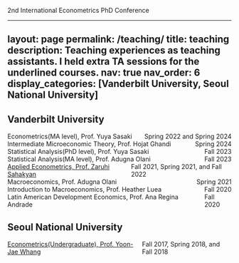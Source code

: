 2nd International Econometrics PhD Conference

---
layout: page
permalink: /teaching/
title: teaching
description: Teaching experiences as teaching assistants. I held extra TA sessions for the underlined courses.
nav: true
nav_order: 6
display_categories: [Vanderbilt University, Seoul National University]
---
<div class="projects">
<h2 class="category"> Vanderbilt University </h2>
<div style="display: flex; justify-content: space-between;">
  <div>
    Econometrics(MA level), Prof. Yuya Sasaki
  </div>
  <div>
    Spring 2022 and Spring 2024
  </div></div>
  <div style="display: flex; justify-content: space-between;">
  <div>
    Intermediate Microeconomic Theory, Prof. Hojat Ghandi
  </div>
  <div>
    Spring 2024
  </div></div>
<div style="display: flex; justify-content: space-between;">
  <div>
    Statistical Analysis(PhD level), Prof. Yuya Sasaki
  </div>
  <div>
    Fall 2023
  </div></div>
<div style="display: flex; justify-content: space-between;">
  <div>
    Statistical Analysis(MA level), Prof. Adugna Olani
  </div>
  <div>
    Fall 2023
  </div></div>
<div style="display: flex; justify-content: space-between;">
  <div>
    <u>Applied Econometrics, Prof. Zaruhi Sahakyan</u>
  </div>
  <div>
    Fall 2021, Spring 2021, and Fall 2022
  </div></div>
<div style="display: flex; justify-content: space-between;">
  <div>
    Macroeconomics, Prof. Adugna Olani
  </div>
  <div>
    Spring 2021
  </div></div>
<div style="display: flex; justify-content: space-between;">
  <div>
    Introduction to Macroeconomics, Prof. Heather Luea
  </div>
  <div>
    Fall 2020
  </div></div>
<div style="display: flex; justify-content: space-between;">
  <div>
    Latin American Development Economics, Prof. Ana Regina Andrade
  </div>
  <div>
    Fall 2020
  </div></div>

<h2 class="category"> Seoul National University </h2>
<div style="display: flex; justify-content: space-between;">
  <div>
    <u> Econometrics(Undergraduate), Prof. Yoon-Jae Whang </u>
  </div>
  <div>
    Fall 2017, Spring 2018, and Fall 2018
  </div></div>

</div>
